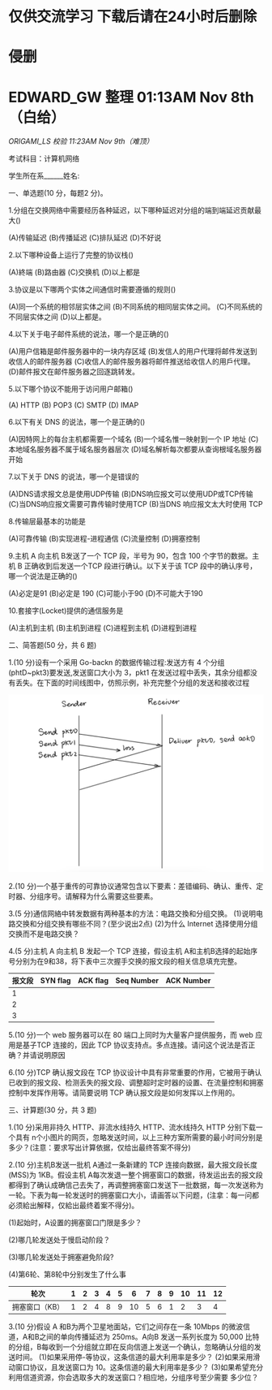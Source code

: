 # 仅供交流学习 下载后请在24小时后删除 
# 侵删 
# EDWARD_GW 整理   01:13AM Nov 8th（白给） 

*ORIGAMI_LS 校验   11:23AM Nov 9th（难顶）*

考试科目：计算机网络

学生所在系______姓名:

一、单选题(10 分，每题2 分)。

1.分组在交换网络中需要经历各种延迟，以下哪种延迟对分组的端到端延迟贡献最大()

(A)传输延迟
(B)传播延迟
(C)排队延迟
(D)不好说

2.以下哪种设备上运行了完整的协议栈()

(A)終端
(B)路由器
(C)交换机
(D)以上都是

3.协议是以下哪两个实体之间通信时需要遵循的规则()

(A)同一个系统的相邻层实体之间
(B)不同系统的相同层实体之间。
(C)不同系统的不同层实体之间
(D)以上都是。

4.以下关于电子邮件系统的说法，哪一个是正确的()

(A)用户信箱是邮件服务器中的一块内存区域
(B)发信人的用户代理将邮件发送到收信人的邮件服务器
(C)收信人的邮件服务器将邮件推送给收信人的用戶代理。
(D)邮件报文在邮件服务器之回逐跳转发。

5.以下哪个协议不能用于访问用户邮箱()

(A) HTTP
(B) POP3
(C) SMTP
(D) IMAP

6.以下有关 DNS 的说法，哪一个是正确的()

(A)因特网上的每台主机都需要一个域名
(B)一个域名惟一映射到一个 IP 地址
(C)本地域名服务器不属于域名服务器层次
(D)域名解析每次都要从查询根域名服务器开始

7.以下关于 DNS 的说法，哪一个是错误的

(A)DNS请求报文总是使用UDP传输
(B)DNS响应报文可以使用UDP或TCP传输
(C)当DNS响应报文需要可靠传输时使用TCP
(B)当DNS 响应报文太大时使用 TCP

8.传输层最基本的功能是

(A)可靠传输
(B)实现进程-进程通信
(C)流量控制
(D)拥塞控制

9.主机 A 向主机 B发送了一个 TCP 段，半号为 90，包含 100 个字节的数据。主机 B 正确收到后发送一个TCP 段进行确认。以下关于该 TCP 段中的确认序号，哪一个说法是正确的()

(A)必定是91
(B)必定是 190
(C)可能小于90
(D)不可能大于190

10.套接字(Locket)提供的通信服务是

(A)主机到主机
(B)主机到进程
(C)进程到主机
(D)进程到进程

二、简答题(50 分，共 6 题)

1.(10 分)设有一个采用 Go-backn 的数据传输过程:发送方有 4 个分组(phtD~pkt3)要发送,发送窗口大小为 3，pkt1 在发送过程中丢失，其余分组都没有丢失。在下面的时间线图中，仿照示例，补充完整个分组的发送和接收过程

![](images/2_1.jpeg)

2.(10 分)一个基于重传的可靠协议通常包含以下要素：差错编码、确认、重传、定时器、分组序号。请解释为什么需要这些要素。

3.(5 分)通信网絡中转发数据有两种基本的方法：电路交換和分组交换。
(1)说明电路交换和分组交换有哪些不同？(至少说出2点)
(2)为什么 Internet 选择使用分组交换而不是电路交换？

4.(5 分)主机 A 向主机 B 发起一个 TCP 连接，假设主机 A和主机B选择的起始序号分别为在9和38，将下表中三次握手交换的报文段的相关信息填充完整。

| 报文段 | SYN flag | ACK flag | Seq Number | ACK Number |
| ------ | -------- | -------- | ---------- | ---------- |
| 1      |          |          |            |            |
| 2      |          |          |            |            |
| 3      |          |          |            |            |


5.(10 分)一个 web 服务器可以在 80 端口上同时为大量客户提供服务，而 web 应用是基子TCP 连接的，因此 TCP 协议支持点。多点连接。请问这个说法是否正确？并请说明原因


6.(10 分)TCP 确认报文段在 TCP 协议设计中具有非常重要的作用，它被用于确认已收到的报文段、检测丢失的报文段、调整超时定时器的设置、在流量控制和拥塞控制中发挥作用等。请简要说明 TCP 确认报文段是如何发挥以上作用的。

三、计算题(30 分，共 3 题)

1.(10 分)采用非持久 HTTP、非流水线持久 HTTP、流水线持久 HTTP 分别下载一个具有 n个小图片的网页，忽略发送时间，以上三种方案所需要的最小时间分别是多少？(注意：要求写出计算依据，仅给出最终答案不得分)

2.(10 分)主机B发送一批机 A通过一条新建的 TCP 连接向数据，最大报文段长度(MSS)为 1KB。假设主机 A每次发退一整个拥塞窗口的数据，待发运出去的报文段都得到了确认成确信己去失了，再调整拥塞窗口发送下一批数据，每一次发送称为一轮。下表为每一轮发送时的拥塞窗口大小，请画答以下问题，(注拿：每一问都必须給出解释，仅給出最终着案不得分)。

(1)起始时，A设置的拥塞窗口门限是多少？

(2)哪几轮发送处于慢启动阶段？

(3)哪几轮发送处于拥塞避免阶段?

(4)第6轮、第8轮中分别发生了什么事

| 轮次           | 1    | 2    | 3    | 4    | 5    | 6    | 7    | 8    | 9    | 10   | 11   | 12   |
| -------------- | ---- | ---- | ---- | ---- | ---- | ---- | ---- | ---- | ---- | ---- | ---- | ---- |
| 拥塞窗口（KB） | 1    | 2    | 4    | 8    | 9    | 10   | 5    | 6    | 1    | 2    | 3    | 4    |

3.(10 分)假设 A 和B为两个卫星地面站，它们之间存在一条 10Mbps 的微波信道，A和B之间的单向传播延迟为 250ms。A向B 发送一系列长度为 50,000 比特的分组，B每收到一个分组就立即在反向信道上发送一个确认，忽略确认分组的发送时间。
(1)如果采用停-等协议，这条信道的最大利用率是多少？
(2)如果采用滑动窗口协议，且发送窗口为 10。这条信道的最大利用率是多少？
(3)如果希望充分利用信道资源，你会选取多大的发送窗口？相应地，分组序号至少需要
多少位？



